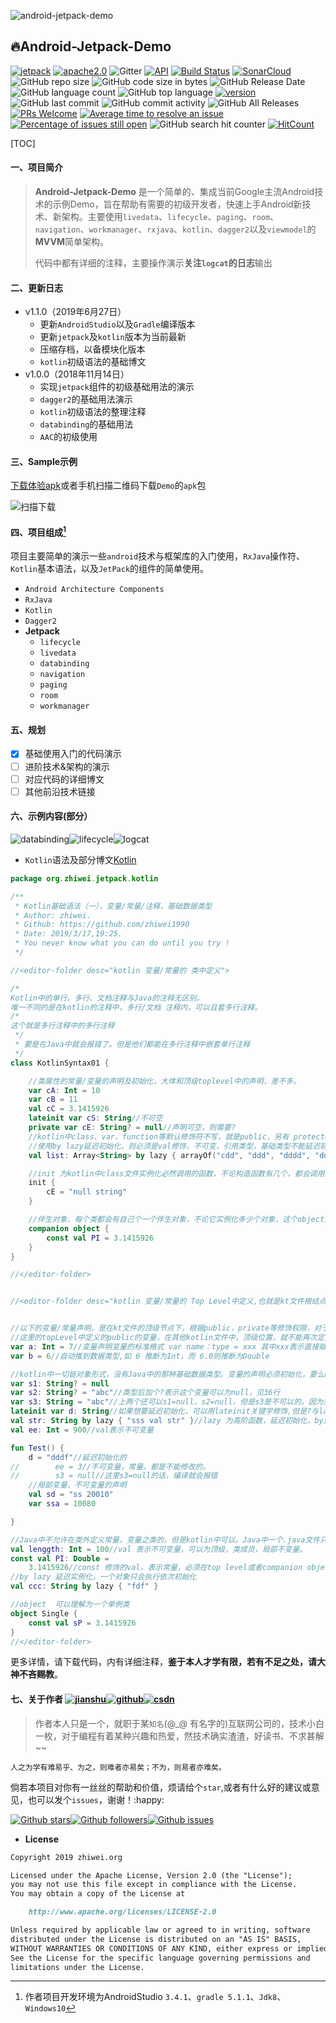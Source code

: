 ![android-jetpack-demo](./images/jetpack-hero.png)

## 🔥Android-Jetpack-Demo

[![jetpack](https://img.shields.io/badge/志威-Jetpack-brightgreen.svg)](https://developer.android.com/jetpack/) [![apache2.0](https://img.shields.io/badge/license-apache2.0-brightgreen.svg)](./LICENSE) ![Gitter](https://img.shields.io/gitter/room/zhiwei1990/android-jetpack-demo.svg?style=flat-square) 
[![API](https://img.shields.io/badge/API-21%2B-brightgreen.svg?style=flat)](https://android-arsenal.com/api?level=21) [![Build Status](https://travis-ci.org/zhiwei1990/android-jetpack-demo.svg?branch=master)](https://travis-ci.org/zhiwei1990/android-jetpack-demo) [![SonarCloud](https://sonarcloud.io/api/project_badges/measure?project=zhiwei1990_android-jetpack-demo&metric=alert_status)](https://sonarcloud.io/dashboard?id=zhiwei1990_android-jetpack-demo) ![GitHub repo size](https://img.shields.io/github/repo-size/zhiwei1990/android-jetpack-demo.svg?style=flat-square) ![GitHub code size in bytes](https://img.shields.io/github/languages/code-size/zhiwei1990/android-jetpack-demo.svg?style=flat-square) ![GitHub Release Date](https://img.shields.io/github/release-date/zhiwei1990/android-jetpack-demo.svg?color=orange&style=flat-square) ![GitHub language count](https://img.shields.io/github/languages/count/zhiwei1990/android-jetpack-demo.svg) ![GitHub top language](https://img.shields.io/github/languages/top/zhiwei1990/android-jetpack-demo.svg?style=flat-square) [![version](https://img.shields.io/github/release/zhiwei1990/android-jetpack-demo.svg)](https://github.com/zhiwei1990/android-jetpack-demo/releases) 
![GitHub last commit](https://img.shields.io/github/last-commit/zhiwei1990/android-jetpack-demo.svg?style=flat-square) ![GitHub commit activity](https://img.shields.io/github/commit-activity/m/zhiwei1990/android-jetpack-demo.svg?style=flat-square) ![GitHub All Releases](https://img.shields.io/github/downloads/zhiwei1990/android-jetpack-demo/total.svg?style=flat-square) [![PRs Welcome](https://img.shields.io/badge/PRs-welcome-brightgreen.svg?style=flat-square)](http://makeapullrequest.com) [![Average time to resolve an issue](http://isitmaintained.com/badge/resolution/zhiwei1990/android-jetpack-demo.svg)](http://isitmaintained.com/project/zhiwei1990/android-jetpack-demo "Average time to resolve an issue") [![Percentage of issues still open](http://isitmaintained.com/badge/open/zhiwei1990/android-jetpack-demo.svg)](http://isitmaintained.com/project/zhiwei1990/android-jetpack-demo "Percentage of issues still open") ![GitHub search hit counter](https://img.shields.io/github/search/zhiwei1990/android-jetpack-demo/jetpack.svg?style=flat-square) [![HitCount](http://hits.dwyl.io/zhiwei1990/android-jetpack-demo.svg)](http://hits.dwyl.io/zhiwei1990/android-jetpack-demo)

[TOC]

####  一、项目简介

> **Android-Jetpack-Demo** 是一个简单的、集成当前Google主流Android技术的示例Demo，旨在帮助有需要的初级开发者，快速上手Android新技术、新架构。主要使用`livedata`、`lifecycle`、`paging`、`room`、`navigation`、`workmanager`、`rxjava`、`kotlin`、`dagger2`以及`viewmodel`的**MVVM**简单架构。
>
> 代码中都有详细的注释，主要操作演示**关注`logcat`的日志**输出

#### 二、更新日志

- v1.1.0（2019年6月27日）
  - 更新`AndroidStudio`以及`Gradle`编译版本
  - 更新`jetpack`及`kotlin`版本为当前最新
  - 压缩存档，以备模块化版本
  - `kotlin`初级语法的基础博文
- v1.0.0（2018年11月14日）
  - 实现`jetpack`组件的初级基础用法的演示
  - `dagger2`的基础用法演示
  - `kotlin`初级语法的整理注释
  - `databinding`的基础用法
  - `AAC`的初级使用

#### 三、Sample示例

[下载体验apk](https://raw.githubusercontent.com/zhiwei1990/android-jetpack-demo/master/apk/app-debug.apk)或者手机扫描二维码下载`Demo`的`apk`包

![扫描下载](./images/QR_Jetpack.png)

#### 四、项目组成[^1]

项目主要简单的演示一些`android`技术与框架库的入门使用，`RxJava`操作符、`Kotlin`基本语法，以及`JetPack`的组件的简单使用。

- `Android Architecture Components`
- `RxJava`
- `Kotlin`
- `Dagger2`
- **Jetpack**
  - `lifecycle`
  - `livedata`
  - `databinding`
  - `navigation`
  - `paging`
  - `room`
  - `workmanager`

#### 五、规划

- [x] 基础使用入门的代码演示
- [ ] 进阶技术&架构的演示
- [ ] 对应代码的详细博文
- [ ] 其他前沿技术链接

#### 六、示例内容(部分）

![databinding](./images/databinding.png)![lifecycle](./images/lifecycle.png)![logcat](./images/logcat.png)

- `Kotlin`语法及部分博文[Kotlin](https://www.jianshu.com/p/bdbe2ab6e9b2)

```kotlin
package org.zhiwei.jetpack.kotlin

/**
 * Kotlin基础语法（一），变量/常量/注释，基础数据类型
 * Author: zhiwei.
 * Github: https://github.com/zhiwei1990
 * Date: 2019/3/17,19:25.
 * You never know what you can do until you try !
 */

//<editor-folder desc="kotlin 变量/常量的 类中定义">

/*
Kotlin中的单行、多行、文档注释与Java的注释无区别。
唯一不同的是在kotlin的注释中，多行/文档 注释内，可以且套多行注释。
/*
这个就是多行注释中的多行注释
 */
 * 要是在Java中就会报错了。但是他们都能在多行注释中嵌套单行注释
 */
class KotlinSyntax01 {

    //类属性的常量/变量的声明及初始化，大体和顶级toplevel中的声明，差不多。
    var cA: Int = 10
    var cB = 11
    val cC = 3.1415926
    lateinit var cS: String//不可空
    private var cE: String? = null//声明可空，则需要?
    //kotlin中class、var、function等默认修饰符不写，就是public，另有 protected、internal、private，类似于Java
    //使用by lazy延迟初始化，则必须是val修饰，不可变，引用类型，基础类型不能延迟初始化。涉及到栈 堆
    val list: Array<String> by lazy { arrayOf("cdd", "ddd", "dddd", "ddwecd") }

    //init 为kotlin中class文件实例化必然调用的函数，不论构造函数有几个，都会调用init的
    init {
        cE = "null string"
    }

    //伴生对象，每个类都会有自己个一个伴生对象，不论它实例化多少个对象，这个object对当前类可理解为单例，静态
    companion object {
        const val PI = 3.1415926
    }
}

//</editor-folder>


//<editor-folder desc="kotlin 变量/常量的 Top Level中定义,也就是kt文件根结点定义">


//以下的变量/常量声明，是在kt文件的顶级节点下，根据public，private等修饰权限，对于整个module是有效的。所以
//这里的topLevel中定义的public的变量，在其他kotlin文件中，顶级位置，就不能再次定义同名变量，会冲突。
var a: Int = 7//变量声明变量的标准格式 var name：type = xxx 其中xxx表示直接赋值或者实例化对象
var b = 6//自动推到数据类型,如 6 推断为Int，而 6.0则推断为Double

//kotlin中一切皆对象形式，没有Java中的那种基础数据类型。变量的声明必须初始化，要么null，要么延迟初始化，而且null的对象和非空对象，声明也不一样。
var s1: String? = null
var s2: String? = "abc"//类型后加个?表示这个变量可以为null，见36行
var s3: String = "abc"//上两个还可以s1=null，s2=null，但是s3是不可以的，因为类型是String，而不是String?
lateinit var d: String//如果想要延迟初始化，可以用lateinit关键字修饰,但是?与lateinit不能共用
val str: String by lazy { "sss val str" }//lazy 为高阶函数，延迟初始化，by连接词，但是不能与lateinit共用，且必须是val类型。
val ee: Int = 900//val表示不可变量

fun Test() {
    d = "dddf"//延迟初始化的
//        ee = 3//不可变量，常量，都是不能修改的。
//        s3 = null//这里s3=null的话，编译就会报错
    //局部变量，不可变量的声明
    val sd = "ss 20010"
    var ssa = 10080

}

//Java中不允许在类外定义常量，变量之类的，但是kotlin中可以。Java中一个.java文件只能又一个public的类，但是kotlin中可以有多个。
val lenggth: Int = 100//val 表示不可变量，可以为顶级，类成员，局部不变量。
const val PI: Double =
    3.1415926//const 修饰的val，表示常量，必须在top level或者companion object中声明，不能作为普通的类成员常量。其中单例类可以理解为伴生类就是自身的一个kotlin的类
//by lazy 延迟实例化，一个对象只会执行依次初始化
val ccc: String by lazy { "fdf" }

//object  可以理解为一个单例类
object Single {
    const val sP = 3.1415926
}
//</editor-folder>
```

更多详情，请下载代码，内有详细注释，**鉴于本人才学有限，若有不足之处，请大神不吝赐教**。

#### 七、关于作者 [![jianshu](./images/jianshu.png)](https://www.jianshu.com/u/72294e6848c0)[![github](./images/github.png)](https://github.com/zhiwei1990)[![csdn](./images/csdn.png)](https://blog.csdn.net/zhiwei9001)

> 作者本人只是一个，就职于某`知名`(@_@ 有名字的)互联网公司的，技术小白一枚，对于编程有着某种兴趣和热爱，然技术确实渣渣，好读书、不求甚解~~

`人之为学有难易乎、为之，则难者亦易矣；不为，则易者亦难矣。`

倘若本项目对你有一丝丝的帮助和价值，烦请给个`star`,或者有什么好的建议或意见，也可以发个`issues`，谢谢！:happy:

[![Github stars](https://img.shields.io/github/stars/zhiwei1990/android-jetpack-demo.svg?style=social&label=star)](https://github.com/zhiwei1990/android-jetpack-demo)[![Github followers](https://img.shields.io/github/followers/zhiwei1990.svg?style=social&label=follow)](https://github.com/zhiwei1990/android-jetpack-demo)[![Github issues](https://img.shields.io/github/issues/zhiwei1990/android-jetpack-demo.svg?style=social&label=issues)](https://github.com/zhiwei1990/android-jetpack-demo)

- **License**

```markdown
Copyright 2019 zhiwei.org

Licensed under the Apache License, Version 2.0 (the "License");
you may not use this file except in compliance with the License.
You may obtain a copy of the License at

	http://www.apache.org/licenses/LICENSE-2.0

Unless required by applicable law or agreed to in writing, software
distributed under the License is distributed on an "AS IS" BASIS,
WITHOUT WARRANTIES OR CONDITIONS OF ANY KIND, either express or implied.
See the License for the specific language governing permissions and
limitations under the License.
```



[^1]: 作者项目开发环境为AndroidStudio `3.4.1`、`gradle 5.1.1`、`Jdk8`、`Windows10`

